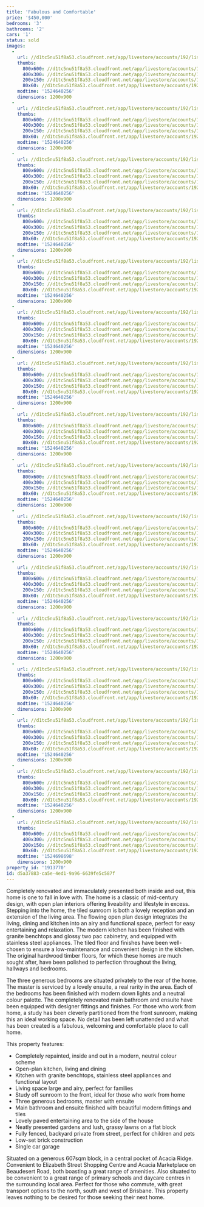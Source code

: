 ```yaml
---
title: 'Fabulous and Comfortable'
price: '$450,000'
bedrooms: '3'
bathrooms: '2'
cars: '1'
status: sold
images:
  -
    url: //d1tc5nu51f8a53.cloudfront.net/app/livestore/accounts/192/listings/1452200/images/Emily-10-Front2-Dayn_759229291_20180425050034.jpg
    thumbs:
      800x600: //d1tc5nu51f8a53.cloudfront.net/app/livestore/accounts/192/listings/1452200/images/Emily-10-Front2-Dayn_759229291_20180425050034_800x600.jpg
      400x300: //d1tc5nu51f8a53.cloudfront.net/app/livestore/accounts/192/listings/1452200/images/Emily-10-Front2-Dayn_759229291_20180425050034_400x300.jpg
      200x150: //d1tc5nu51f8a53.cloudfront.net/app/livestore/accounts/192/listings/1452200/images/Emily-10-Front2-Dayn_759229291_20180425050034_200x150.jpg
      80x60: //d1tc5nu51f8a53.cloudfront.net/app/livestore/accounts/192/listings/1452200/images/Emily-10-Front2-Dayn_759229291_20180425050034_80x60.jpg
    modtime: '1524640256'
    dimensions: 1200x900
  -
    url: //d1tc5nu51f8a53.cloudfront.net/app/livestore/accounts/192/listings/1452200/images/Emily-10-Front-Dayne_2004641222_20180425050036.jpg
    thumbs:
      800x600: //d1tc5nu51f8a53.cloudfront.net/app/livestore/accounts/192/listings/1452200/images/Emily-10-Front-Dayne_2004641222_20180425050036_800x600.jpg
      400x300: //d1tc5nu51f8a53.cloudfront.net/app/livestore/accounts/192/listings/1452200/images/Emily-10-Front-Dayne_2004641222_20180425050036_400x300.jpg
      200x150: //d1tc5nu51f8a53.cloudfront.net/app/livestore/accounts/192/listings/1452200/images/Emily-10-Front-Dayne_2004641222_20180425050036_200x150.jpg
      80x60: //d1tc5nu51f8a53.cloudfront.net/app/livestore/accounts/192/listings/1452200/images/Emily-10-Front-Dayne_2004641222_20180425050036_80x60.jpg
    modtime: '1524640256'
    dimensions: 1200x900
  -
    url: //d1tc5nu51f8a53.cloudfront.net/app/livestore/accounts/192/listings/1452200/images/Emily-10-Living2-Day_5891814514_20180425050031.jpg
    thumbs:
      800x600: //d1tc5nu51f8a53.cloudfront.net/app/livestore/accounts/192/listings/1452200/images/Emily-10-Living2-Day_5891814514_20180425050031_800x600.jpg
      400x300: //d1tc5nu51f8a53.cloudfront.net/app/livestore/accounts/192/listings/1452200/images/Emily-10-Living2-Day_5891814514_20180425050031_400x300.jpg
      200x150: //d1tc5nu51f8a53.cloudfront.net/app/livestore/accounts/192/listings/1452200/images/Emily-10-Living2-Day_5891814514_20180425050031_200x150.jpg
      80x60: //d1tc5nu51f8a53.cloudfront.net/app/livestore/accounts/192/listings/1452200/images/Emily-10-Living2-Day_5891814514_20180425050031_80x60.jpg
    modtime: '1524640256'
    dimensions: 1200x900
  -
    url: //d1tc5nu51f8a53.cloudfront.net/app/livestore/accounts/192/listings/1452200/images/Emily-10-Living3-Day_4127677021_20180425050029.jpg
    thumbs:
      800x600: //d1tc5nu51f8a53.cloudfront.net/app/livestore/accounts/192/listings/1452200/images/Emily-10-Living3-Day_4127677021_20180425050029_800x600.jpg
      400x300: //d1tc5nu51f8a53.cloudfront.net/app/livestore/accounts/192/listings/1452200/images/Emily-10-Living3-Day_4127677021_20180425050029_400x300.jpg
      200x150: //d1tc5nu51f8a53.cloudfront.net/app/livestore/accounts/192/listings/1452200/images/Emily-10-Living3-Day_4127677021_20180425050029_200x150.jpg
      80x60: //d1tc5nu51f8a53.cloudfront.net/app/livestore/accounts/192/listings/1452200/images/Emily-10-Living3-Day_4127677021_20180425050029_80x60.jpg
    modtime: '1524640256'
    dimensions: 1200x900
  -
    url: //d1tc5nu51f8a53.cloudfront.net/app/livestore/accounts/192/listings/1452200/images/Emily-10-Kitchen2-Da_2744367149_20180425050037.jpg
    thumbs:
      800x600: //d1tc5nu51f8a53.cloudfront.net/app/livestore/accounts/192/listings/1452200/images/Emily-10-Kitchen2-Da_2744367149_20180425050037_800x600.jpg
      400x300: //d1tc5nu51f8a53.cloudfront.net/app/livestore/accounts/192/listings/1452200/images/Emily-10-Kitchen2-Da_2744367149_20180425050037_400x300.jpg
      200x150: //d1tc5nu51f8a53.cloudfront.net/app/livestore/accounts/192/listings/1452200/images/Emily-10-Kitchen2-Da_2744367149_20180425050037_200x150.jpg
      80x60: //d1tc5nu51f8a53.cloudfront.net/app/livestore/accounts/192/listings/1452200/images/Emily-10-Kitchen2-Da_2744367149_20180425050037_80x60.jpg
    modtime: '1524640256'
    dimensions: 1200x900
  -
    url: //d1tc5nu51f8a53.cloudfront.net/app/livestore/accounts/192/listings/1452200/images/Emily-10-Kitchen-Day_2130023430_20180425050039.jpg
    thumbs:
      800x600: //d1tc5nu51f8a53.cloudfront.net/app/livestore/accounts/192/listings/1452200/images/Emily-10-Kitchen-Day_2130023430_20180425050039_800x600.jpg
      400x300: //d1tc5nu51f8a53.cloudfront.net/app/livestore/accounts/192/listings/1452200/images/Emily-10-Kitchen-Day_2130023430_20180425050039_400x300.jpg
      200x150: //d1tc5nu51f8a53.cloudfront.net/app/livestore/accounts/192/listings/1452200/images/Emily-10-Kitchen-Day_2130023430_20180425050039_200x150.jpg
      80x60: //d1tc5nu51f8a53.cloudfront.net/app/livestore/accounts/192/listings/1452200/images/Emily-10-Kitchen-Day_2130023430_20180425050039_80x60.jpg
    modtime: '1524640256'
    dimensions: 1200x900
  -
    url: //d1tc5nu51f8a53.cloudfront.net/app/livestore/accounts/192/listings/1452200/images/Emily-10-Living-Dayn_9682136996_20180425050038.jpg
    thumbs:
      800x600: //d1tc5nu51f8a53.cloudfront.net/app/livestore/accounts/192/listings/1452200/images/Emily-10-Living-Dayn_9682136996_20180425050038_800x600.jpg
      400x300: //d1tc5nu51f8a53.cloudfront.net/app/livestore/accounts/192/listings/1452200/images/Emily-10-Living-Dayn_9682136996_20180425050038_400x300.jpg
      200x150: //d1tc5nu51f8a53.cloudfront.net/app/livestore/accounts/192/listings/1452200/images/Emily-10-Living-Dayn_9682136996_20180425050038_200x150.jpg
      80x60: //d1tc5nu51f8a53.cloudfront.net/app/livestore/accounts/192/listings/1452200/images/Emily-10-Living-Dayn_9682136996_20180425050038_80x60.jpg
    modtime: '1524640256'
    dimensions: 1200x900
  -
    url: //d1tc5nu51f8a53.cloudfront.net/app/livestore/accounts/192/listings/1452200/images/Emily-10-Bed1-Daynes_1115566708_20180425050026.jpg
    thumbs:
      800x600: //d1tc5nu51f8a53.cloudfront.net/app/livestore/accounts/192/listings/1452200/images/Emily-10-Bed1-Daynes_1115566708_20180425050026_800x600.jpg
      400x300: //d1tc5nu51f8a53.cloudfront.net/app/livestore/accounts/192/listings/1452200/images/Emily-10-Bed1-Daynes_1115566708_20180425050026_400x300.jpg
      200x150: //d1tc5nu51f8a53.cloudfront.net/app/livestore/accounts/192/listings/1452200/images/Emily-10-Bed1-Daynes_1115566708_20180425050026_200x150.jpg
      80x60: //d1tc5nu51f8a53.cloudfront.net/app/livestore/accounts/192/listings/1452200/images/Emily-10-Bed1-Daynes_1115566708_20180425050026_80x60.jpg
    modtime: '1524640256'
    dimensions: 1200x900
  -
    url: //d1tc5nu51f8a53.cloudfront.net/app/livestore/accounts/192/listings/1452200/images/Emily-10-Bathroom2-D_9281143204_20180425050026.jpg
    thumbs:
      800x600: //d1tc5nu51f8a53.cloudfront.net/app/livestore/accounts/192/listings/1452200/images/Emily-10-Bathroom2-D_9281143204_20180425050026_800x600.jpg
      400x300: //d1tc5nu51f8a53.cloudfront.net/app/livestore/accounts/192/listings/1452200/images/Emily-10-Bathroom2-D_9281143204_20180425050026_400x300.jpg
      200x150: //d1tc5nu51f8a53.cloudfront.net/app/livestore/accounts/192/listings/1452200/images/Emily-10-Bathroom2-D_9281143204_20180425050026_200x150.jpg
      80x60: //d1tc5nu51f8a53.cloudfront.net/app/livestore/accounts/192/listings/1452200/images/Emily-10-Bathroom2-D_9281143204_20180425050026_80x60.jpg
    modtime: '1524640256'
    dimensions: 1200x900
  -
    url: //d1tc5nu51f8a53.cloudfront.net/app/livestore/accounts/192/listings/1452200/images/Emily-10-Bed3-Daynes_3512863518_20180425050027.jpg
    thumbs:
      800x600: //d1tc5nu51f8a53.cloudfront.net/app/livestore/accounts/192/listings/1452200/images/Emily-10-Bed3-Daynes_3512863518_20180425050027_800x600.jpg
      400x300: //d1tc5nu51f8a53.cloudfront.net/app/livestore/accounts/192/listings/1452200/images/Emily-10-Bed3-Daynes_3512863518_20180425050027_400x300.jpg
      200x150: //d1tc5nu51f8a53.cloudfront.net/app/livestore/accounts/192/listings/1452200/images/Emily-10-Bed3-Daynes_3512863518_20180425050027_200x150.jpg
      80x60: //d1tc5nu51f8a53.cloudfront.net/app/livestore/accounts/192/listings/1452200/images/Emily-10-Bed3-Daynes_3512863518_20180425050027_80x60.jpg
    modtime: '1524640256'
    dimensions: 1200x900
  -
    url: //d1tc5nu51f8a53.cloudfront.net/app/livestore/accounts/192/listings/1452200/images/Emily-10-Bed2-Daynes_7775894180_20180425050028.jpg
    thumbs:
      800x600: //d1tc5nu51f8a53.cloudfront.net/app/livestore/accounts/192/listings/1452200/images/Emily-10-Bed2-Daynes_7775894180_20180425050028_800x600.jpg
      400x300: //d1tc5nu51f8a53.cloudfront.net/app/livestore/accounts/192/listings/1452200/images/Emily-10-Bed2-Daynes_7775894180_20180425050028_400x300.jpg
      200x150: //d1tc5nu51f8a53.cloudfront.net/app/livestore/accounts/192/listings/1452200/images/Emily-10-Bed2-Daynes_7775894180_20180425050028_200x150.jpg
      80x60: //d1tc5nu51f8a53.cloudfront.net/app/livestore/accounts/192/listings/1452200/images/Emily-10-Bed2-Daynes_7775894180_20180425050028_80x60.jpg
    modtime: '1524640256'
    dimensions: 1200x900
  -
    url: //d1tc5nu51f8a53.cloudfront.net/app/livestore/accounts/192/listings/1452200/images/Emily-10-Bathroom-Da_7159272821_20180425050032.jpg
    thumbs:
      800x600: //d1tc5nu51f8a53.cloudfront.net/app/livestore/accounts/192/listings/1452200/images/Emily-10-Bathroom-Da_7159272821_20180425050032_800x600.jpg
      400x300: //d1tc5nu51f8a53.cloudfront.net/app/livestore/accounts/192/listings/1452200/images/Emily-10-Bathroom-Da_7159272821_20180425050032_400x300.jpg
      200x150: //d1tc5nu51f8a53.cloudfront.net/app/livestore/accounts/192/listings/1452200/images/Emily-10-Bathroom-Da_7159272821_20180425050032_200x150.jpg
      80x60: //d1tc5nu51f8a53.cloudfront.net/app/livestore/accounts/192/listings/1452200/images/Emily-10-Bathroom-Da_7159272821_20180425050032_80x60.jpg
    modtime: '1524640256'
    dimensions: 1200x900
  -
    url: //d1tc5nu51f8a53.cloudfront.net/app/livestore/accounts/192/listings/1452200/images/Emily-10-Study-Dayne_6415242751_20180425050040.jpg
    thumbs:
      800x600: //d1tc5nu51f8a53.cloudfront.net/app/livestore/accounts/192/listings/1452200/images/Emily-10-Study-Dayne_6415242751_20180425050040_800x600.jpg
      400x300: //d1tc5nu51f8a53.cloudfront.net/app/livestore/accounts/192/listings/1452200/images/Emily-10-Study-Dayne_6415242751_20180425050040_400x300.jpg
      200x150: //d1tc5nu51f8a53.cloudfront.net/app/livestore/accounts/192/listings/1452200/images/Emily-10-Study-Dayne_6415242751_20180425050040_200x150.jpg
      80x60: //d1tc5nu51f8a53.cloudfront.net/app/livestore/accounts/192/listings/1452200/images/Emily-10-Study-Dayne_6415242751_20180425050040_80x60.jpg
    modtime: '1524640256'
    dimensions: 1200x900
  -
    url: //d1tc5nu51f8a53.cloudfront.net/app/livestore/accounts/192/listings/1452200/images/Emily-10-Back2-Dayne_3642732186_20180425050030.jpg
    thumbs:
      800x600: //d1tc5nu51f8a53.cloudfront.net/app/livestore/accounts/192/listings/1452200/images/Emily-10-Back2-Dayne_3642732186_20180425050030_800x600.jpg
      400x300: //d1tc5nu51f8a53.cloudfront.net/app/livestore/accounts/192/listings/1452200/images/Emily-10-Back2-Dayne_3642732186_20180425050030_400x300.jpg
      200x150: //d1tc5nu51f8a53.cloudfront.net/app/livestore/accounts/192/listings/1452200/images/Emily-10-Back2-Dayne_3642732186_20180425050030_200x150.jpg
      80x60: //d1tc5nu51f8a53.cloudfront.net/app/livestore/accounts/192/listings/1452200/images/Emily-10-Back2-Dayne_3642732186_20180425050030_80x60.jpg
    modtime: '1524640256'
    dimensions: 1200x900
  -
    url: //d1tc5nu51f8a53.cloudfront.net/app/livestore/accounts/192/listings/1452200/images/Emily-10-Back1-Dayne_7962745315_20180425050034.jpg
    thumbs:
      800x600: //d1tc5nu51f8a53.cloudfront.net/app/livestore/accounts/192/listings/1452200/images/Emily-10-Back1-Dayne_7962745315_20180425050034_800x600.jpg
      400x300: //d1tc5nu51f8a53.cloudfront.net/app/livestore/accounts/192/listings/1452200/images/Emily-10-Back1-Dayne_7962745315_20180425050034_400x300.jpg
      200x150: //d1tc5nu51f8a53.cloudfront.net/app/livestore/accounts/192/listings/1452200/images/Emily-10-Back1-Dayne_7962745315_20180425050034_200x150.jpg
      80x60: //d1tc5nu51f8a53.cloudfront.net/app/livestore/accounts/192/listings/1452200/images/Emily-10-Back1-Dayne_7962745315_20180425050034_80x60.jpg
    modtime: '1524640256'
    dimensions: 1200x900
  -
    url: //d1tc5nu51f8a53.cloudfront.net/app/livestore/accounts/192/listings/1452200/images/Emily-10-Block-Dayne_5794303403_20180426092356.jpg
    thumbs:
      800x600: //d1tc5nu51f8a53.cloudfront.net/app/livestore/accounts/192/listings/1452200/images/Emily-10-Block-Dayne_5794303403_20180426092356_800x600.jpg
      400x300: //d1tc5nu51f8a53.cloudfront.net/app/livestore/accounts/192/listings/1452200/images/Emily-10-Block-Dayne_5794303403_20180426092356_400x300.jpg
      200x150: //d1tc5nu51f8a53.cloudfront.net/app/livestore/accounts/192/listings/1452200/images/Emily-10-Block-Dayne_5794303403_20180426092356_200x150.jpg
      80x60: //d1tc5nu51f8a53.cloudfront.net/app/livestore/accounts/192/listings/1452200/images/Emily-10-Block-Dayne_5794303403_20180426092356_80x60.jpg
    modtime: '1524698698'
    dimensions: 1200x900
property_id: '1913770'
id: d5a37883-ca5e-4ed1-9a96-6639fe5c587f
---
```

Completely renovated and immaculately presented both inside and out, this home is one to fall in love with. The home is a classic of mid-century design, with open plan interiors offering liveability and lifestyle in excess. Stepping into the home, the tiled sunroom is both a lovely reception and an extension of the living area. The flowing open plan design integrates the living, dining and kitchen into an airy and functional space, perfect for easy entertaining and relaxation. The modern kitchen has been finished with granite benchtops and glossy two pac cabinetry, and equipped with stainless steel appliances. The tiled floor and finishes have been well-chosen to ensure a low-maintenance and convenient design in the kitchen. The original hardwood timber floors, for which these homes are much sought after, have been polished to perfection throughout the living, hallways and bedrooms. 

The three generous bedrooms are situated privately to the rear of the home. The master is serviced by a lovely ensuite, a real rarity in the area. Each of the bedrooms has been finished with modern down lights and a neutral colour palette. The completely renovated main bathroom and ensuite have been equipped with designer fittings and finishes. For those who work from home, a study has been cleverly partitioned from the front sunroom, making this an ideal working space. No detail has been left unattended and what has been created is a fabulous, welcoming and comfortable place to call home.

This property features:

*  Completely repainted, inside and out in a modern, neutral colour scheme
*  Open-plan kitchen, living and dining
*  Kitchen with granite benchtops, stainless steel appliances and functional layout
*  Living space large and airy, perfect for families
*  Study off sunroom to the front, ideal for those who work from home
*  Three generous bedrooms, master with ensuite
*  Main bathroom and ensuite finished with beautiful modern fittings and tiles
*  Lovely paved entertaining area to the side of the house
*  Neatly presented gardens and lush, grassy lawns on a flat block
*  Fully fenced, backyard private from street, perfect for children and pets
*  Low-set brick construction
*  Single car garage

Situated on a generous 607sqm block, in a central pocket of Acacia Ridge. Convenient to Elizabeth Street Shopping Centre and Acacia Marketplace on Beaudesert Road, both boasting a great range of amenities. Also situated to be convenient to a great range of primary schools and daycare centres in the surrounding local area. Perfect for those who commute, with great transport options to the north, south and west of Brisbane. This property leaves nothing to be desired for those seeking their next home.